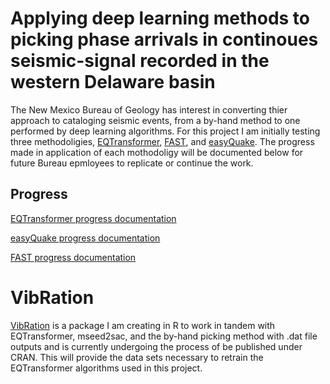 # Applying deep learning methods to picking phase arrivals in continoues seismic-signal recorded in the western Delaware basin

The New Mexico Bureau of Geology has interest in converting thier approach to cataloging seismic events, from a by-hand method to one performed by deep learning algorithms. For this project I am initially testing three methodoligies, [EQTransformer](https://github.com/smousavi05/EQTransformer), [FAST](https://github.com/stanford-futuredata/FAST), and [easyQuake](https://github.com/jakewalter/easyQuake). The progress made in application of each mothodoligy will be documented below for future Bureau epmloyees to replicate or continue the work.

## Progress
[EQTransformer progress documentation](docs/EQTransformer.md)

[easyQuake progress documentation](docs/easyQuake.md)

[FAST progress documentation](docs/FAST.md)

# VibRation
[VibRation](https://gitlab.com/Bryanrt-geophys/vibration) is a package I am creating in R to work in tandem with EQTransformer, mseed2sac, and the by-hand picking method with .dat file outputs and is currently undergoing the process of be published under CRAN. This will provide the data sets necessary to retrain the EQTransformer algorithms used in this project.
